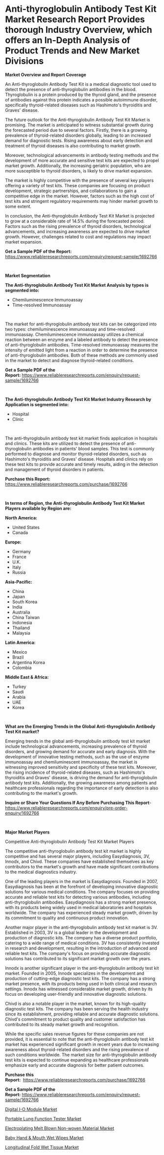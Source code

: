 <p><h1>Anti-thyroglobulin Antibody Test Kit Market Research Report Provides thorough Industry Overview, which offers an In-Depth Analysis of Product Trends and New Market Divisions</h1></p><p><strong>Market Overview and Report Coverage</strong></p>
<p><p>An Anti-thyroglobulin Antibody Test Kit is a medical diagnostic tool used to detect the presence of anti-thyroglobulin antibodies in the blood. Thyroglobulin is a protein produced by the thyroid gland, and the presence of antibodies against this protein indicates a possible autoimmune disorder, specifically thyroid-related diseases such as Hashimoto's thyroiditis and Graves' disease.</p><p>The future outlook for the Anti-thyroglobulin Antibody Test Kit Market is promising. The market is anticipated to witness substantial growth during the forecasted period due to several factors. Firstly, there is a growing prevalence of thyroid-related disorders globally, leading to an increased demand for diagnostic tests. Rising awareness about early detection and treatment of thyroid diseases is also contributing to market growth.</p><p>Moreover, technological advancements in antibody testing methods and the development of more accurate and sensitive test kits are expected to propel market growth. Additionally, the increasing geriatric population, who are more susceptible to thyroid disorders, is likely to drive market expansion.</p><p>The market is highly competitive with the presence of several key players offering a variety of test kits. These companies are focusing on product development, strategic partnerships, and collaborations to gain a competitive edge in the market. However, factors such as the high cost of test kits and stringent regulatory requirements may hinder market growth to some extent.</p><p>In conclusion, the Anti-thyroglobulin Antibody Test Kit Market is projected to grow at a considerable rate of 14.5% during the forecasted period. Factors such as the rising prevalence of thyroid disorders, technological advancements, and increasing awareness are expected to drive market growth. However, challenges related to cost and regulations may impact market expansion.</p></p>
<p><strong>Get a Sample PDF of the Report:</strong> <a href="https://www.reliableresearchreports.com/enquiry/request-sample/1692766">https://www.reliableresearchreports.com/enquiry/request-sample/1692766</a></p>
<p>&nbsp;</p>
<p><strong>Market Segmentation</strong></p>
<p><strong>The Anti-thyroglobulin Antibody Test Kit Market Analysis by types is segmented into:</strong></p>
<p><ul><li>Chemiluminescence Immunoassay</li><li>Time-resolved Immunoassay</li></ul></p>
<p>&nbsp;</p>
<p><p>The market for anti-thyroglobulin antibody test kits can be categorized into two types: chemiluminescence immunoassay and time-resolved immunoassay. Chemiluminescence immunoassay utilizes a chemical reaction between an enzyme and a labeled antibody to detect the presence of anti-thyroglobulin antibodies. Time-resolved immunoassay measures the intensity of emitted light from a reaction in order to determine the presence of anti-thyroglobulin antibodies. Both of these methods are commonly used in the market to detect and diagnose thyroid-related conditions.</p></p>
<p><strong>Get a Sample PDF of the Report:</strong>&nbsp;<a href="https://www.reliableresearchreports.com/enquiry/request-sample/1692766">https://www.reliableresearchreports.com/enquiry/request-sample/1692766</a></p>
<p>&nbsp;</p>
<p><strong>The Anti-thyroglobulin Antibody Test Kit Market Industry Research by Application is segmented into:</strong></p>
<p><ul><li>Hospital</li><li>Clinic</li></ul></p>
<p>&nbsp;</p>
<p><p>The anti-thyroglobulin antibody test kit market finds application in hospitals and clinics. These kits are utilized to detect the presence of anti-thyroglobulin antibodies in patients' blood samples. This test is commonly performed to diagnose and monitor thyroid-related disorders, such as Hashimoto's thyroiditis and Graves' disease. Hospitals and clinics rely on these test kits to provide accurate and timely results, aiding in the detection and management of thyroid disorders in patients.</p></p>
<p><strong>Purchase this Report:</strong>&nbsp; <a href="https://www.reliableresearchreports.com/purchase/1692766">https://www.reliableresearchreports.com/purchase/1692766</a></p>
<p>&nbsp;</p>
<p><strong>In terms of Region, the Anti-thyroglobulin Antibody Test Kit Market Players available by Region are:</strong></p>
<p>
    <p> <strong> North America: </strong>
        <ul>
            <li>United States</li>
            <li>Canada</li>
        </ul>
        </p> 
    <p> <strong> Europe: </strong>
        <ul>
            <li>Germany</li>
            <li>France</li>
            <li>U.K.</li>
            <li>Italy</li>
            <li>Russia</li>
        </ul>
        </p> 
    <p> <strong> Asia-Pacific: </strong>
        <ul>
            <li>China</li>
            <li>Japan</li>
            <li>South Korea</li>
            <li>India</li>
            <li>Australia</li>
            <li>China Taiwan</li>
            <li>Indonesia</li>
            <li>Thailand</li>
            <li>Malaysia</li>
        </ul>
        </p> 
    <p> <strong> Latin America: </strong>
        <ul>
            <li>Mexico</li>
            <li>Brazil</li>
            <li>Argentina Korea</li>
            <li>Colombia</li>
        </ul>
        </p> 
    <p> <strong> Middle East & Africa: </strong>
        <ul>
            <li>Turkey</li>
            <li>Saudi</li>
            <li>Arabia</li>
            <li>UAE</li>
            <li>Korea</li>
        </ul>
    </p>
    </p>
<p>&nbsp;</p>
<p><strong>What are the Emerging Trends in the Global Anti-thyroglobulin Antibody Test Kit market?</strong></p>
<p><p>Emerging trends in the global anti-thyroglobulin antibody test kit market include technological advancements, increasing prevalence of thyroid disorders, and growing demand for accurate and early diagnosis. With the development of innovative testing methods, such as the use of enzyme immunoassay and chemiluminescent immunoassay, the market is witnessing improved sensitivity and specificity of these test kits. Moreover, the rising incidence of thyroid-related diseases, such as Hashimoto's thyroiditis and Graves' disease, is driving the demand for anti-thyroglobulin antibody test kits. Additionally, the growing awareness among patients and healthcare professionals regarding the importance of early detection is also contributing to the market's growth.</p></p>
<p><strong>Inquire or Share Your Questions If Any Before Purchasing This Report</strong>- <a href="https://www.reliableresearchreports.com/enquiry/pre-order-enquiry/1692766">https://www.reliableresearchreports.com/enquiry/pre-order-enquiry/1692766</a></p>
<p>&nbsp;</p>
<p><strong>Major Market Players</strong></p>
<p><p>Competitive Anti-thyroglobulin Antibody Test Kit Market Players</p><p>The competitive anti-thyroglobulin antibody test kit market is highly competitive and has several major players, including Easydiagnosis, 3V, Innodx, and Chivd. These companies have established themselves as key contributors to the market's growth and have made significant contributions to the medical diagnostics industry.</p><p>One of the leading players in the market is Easydiagnosis. Founded in 2007, Easydiagnosis has been at the forefront of developing innovative diagnostic solutions for various medical conditions. The company focuses on providing accurate and reliable test kits for detecting various antibodies, including anti-thyroglobulin antibodies. Easydiagnosis has a strong market presence, with its products being widely used in medical laboratories and hospitals worldwide. The company has experienced steady market growth, driven by its commitment to quality and continuous product innovation.</p><p>Another major player in the anti-thyroglobulin antibody test kit market is 3V. Established in 2003, 3V is a global leader in the development and production of diagnostic kits. The company has a diverse product portfolio, catering to a wide range of medical conditions. 3V has consistently invested in research and development, resulting in the introduction of advanced and reliable test kits. The company's focus on providing accurate diagnostic solutions has contributed to its significant market growth over the years.</p><p>Innodx is another significant player in the anti-thyroglobulin antibody test kit market. Founded in 2005, Innodx specializes in the development and production of cutting-edge diagnostic test kits. The company has a strong market presence, with its products being used in both clinical and research settings. Innodx has witnessed considerable market growth, driven by its focus on developing user-friendly and innovative diagnostic solutions.</p><p>Chivd is also a notable player in the market, known for its high-quality diagnostic test kits. The company has been serving the health industry since its establishment, providing reliable and accurate diagnostic solutions. Chivd's commitment to product quality and customer satisfaction has contributed to its steady market growth and recognition.</p><p>While the specific sales revenue figures for these companies are not provided, it is essential to note that the anti-thyroglobulin antibody test kit market has experienced significant growth in recent years due to increasing awareness about thyroid-related disorders and the rising prevalence of such conditions worldwide. The market size for anti-thyroglobulin antibody test kits is expected to continue expanding as healthcare professionals emphasize early and accurate diagnosis for better patient outcomes.</p></p>
<p><strong>Purchase this Report:</strong>&nbsp;&nbsp;<a href="https://www.reliableresearchreports.com/purchase/1692766">https://www.reliableresearchreports.com/purchase/1692766</a></p>
<p></p>
<p><strong>Get a Sample PDF of the Report:</strong>&nbsp;<a href="https://www.reliableresearchreports.com/enquiry/request-sample/1692766">https://www.reliableresearchreports.com/enquiry/request-sample/1692766</a></p>
<p><p><a href="https://medium.com/@kellielakin_97357/digital-i-o-module-market-size-cagr-trends-2024-2030-cf8b2dc451e6">Digital I-O Module Market</a></p><p><a href="https://medium.com/@irmaabshire/portable-lung-function-tester-market-share-evolution-and-market-growth-trends-2023-2030-19cc2f429095">Portable Lung Function Tester Market</a></p><p><a href="https://www.linkedin.com/pulse/electroplating-melt-blown-non-woven-material-market-size/">Electroplating Melt Blown Non-woven Material Market</a></p><p><a href="https://www.linkedin.com/pulse/baby-hand-amp-mouth-wet-wipes-market-size-growth-forecast/">Baby Hand & Mouth Wet Wipes Market</a></p><p><a href="https://www.linkedin.com/pulse/longitudinal-fold-wet-tissue-market-size-share-global-analysis/">Longitudinal Fold Wet Tissue Market</a></p></p>